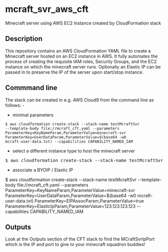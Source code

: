 # mcraft_svr_aws_cft
Minecraft server using AWS EC2 instance created by CloudFormation stack

## Description
This repository contains an AWS CloudFormation YAML file to create a Minecraft server hosted on an EC2 instance in AWS.
It fully automates the process of creating the requisite IAM roles, Security Groups, and the EC2 instance on which the minecraft server runs.
Optionally an Elastic IP can be passed in to preserve the IP of the server upon start/stop instance.

## Commmand line
The stack can be created in e.g. AWS Cloud9 from the command line as follows: -

- minimal parameters

<code>$ aws cloudformation create-stack --stack-name testMcraftSvr --template-body file://mcraft_cft.yaml --parameters ParameterKey=KeyNameParam,ParameterValue=minecraft-svr ParameterKey=UserDataParam,ParameterValue=$(base64 -w0 mcraft-user-data.txt) --capabilities CAPABILITY_NAMED_IAM</code>

- select a different instance type to host the minecraft server

<pre>$ aws cloudformation create-stack --stack-name testMcraftSvr --template-body file://mcraft_cft.yaml --parameters ParameterKey=KeyNameParam,ParameterValue=minecraft-svr ParameterKey=InstanceTypeParam,ParameterValue=t3a.medium ParameterKey=UserDataParam,ParameterValue=$(base64 -w0 mcraft-user-data.txt) --capabilities CAPABILITY_NAMED_IAM</pre>

- associate a BYOIP / Elastic IP
 
$ aws cloudformation create-stack --stack-name testMcraftSvr --template-body file://mcraft_cft.yaml --parameters ParameterKey=KeyNameParam,ParameterValue=minecraft-svr ParameterKey=UserDataParam,ParameterValue=$(base64 -w0 mcraft-user-data.txt) ParameterKey=EIPAssocParam,ParameterValue=true ParameterKey=ElasticIpParam,ParameterValue=123.123.123.123 --capabilities CAPABILITY_NAMED_IAM

## Outputs
Look at the Outputs section of the CFT stack to find the MCraftSvrIpPort which is the IP and port to give to your minecraft squadron buddies!	
